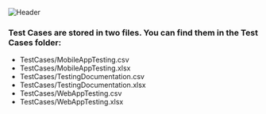 ![Header](link)

### Test Cases are stored in two files. You can find them in the Test Cases folder:

* TestCases/MobileAppTesting.csv
* TestCases/MobileAppTesting.xlsx
* TestCases/TestingDocumentation.csv
* TestCases/TestingDocumentation.xlsx
* TestCases/WebAppTesting.csv
* TestCases/WebAppTesting.xlsx